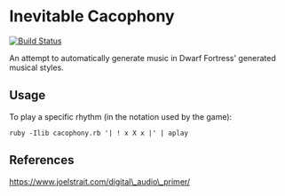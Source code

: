 # Inevitable Cacophony

[![Build Status](https://travis-ci.com/isikyus/inevitable-cacophony.svg?branch=master)](https://travis-ci.com/isikyus/inevitable-cacophony) 

An attempt to automatically generate music in Dwarf Fortress' generated musical styles.

## Usage

To play a specific rhythm (in the notation used by the game):

	ruby -Ilib cacophony.rb '| ! x X x |' | aplay

## References

https://www.joelstrait.com/digital\_audio\_primer/
